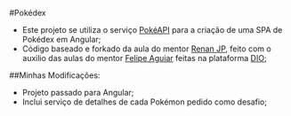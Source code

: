 #Pokédex

- Este projeto se utiliza o serviço [PokéAPI](https://pokeapi.co/) para a criação de uma SPA de Pokédex em Angular;
- Código baseado e forkado da aula do mentor [Renan JP](https://github.com/renanjpaula), feito com o auxilio das aulas do mentor [Felipe Aguiar](https://github.com/felipeAguiarCode/) feitas na plataforma [DIO](https://www.dio.me/);

##Minhas Modificações:

- Projeto passado para Angular;
- Inclui serviço de detalhes de cada Pokémon pedido como desafio;